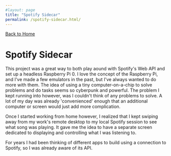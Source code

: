 ```yaml
---
#layout: page
title: "Spotify Sidecar"
permalink: /spotify-sidecar.html/
---
```


[Back to Home](./index.html)

# Spotify Sidecar

This project was a great way to both play aound with Spotify's Web API and set up a headless Raspberry Pi 0. I love the concept of the Raspberry Pi, and I've made a few emulators in the past, but I've always wanted to do more with them. The idea of using a tiny computer-on-a-chip to solve problems and do tasks seems so cyberpunk and powerful. The problem I kept running into however, was I couldn't think of any problems to solve. A lot of my day was already 'convenienced' enough that an additional computer or screen would just add more complication.

Once I started working from home however, I realized that I kept swiping away from my work's remote desktop to my local Spotify session to see what song was playing. It gave me the idea to have a separate screen dedicated to displaying and controlling what I was listening to.

For years I had been thinking of different apps to build using a connection to Spotify, so I was already aware of its API.